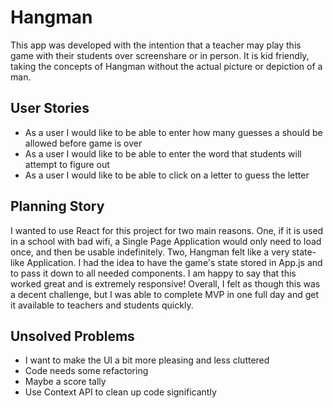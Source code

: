# Hangman 
This app was developed with the intention that a teacher may play this game with their students over screenshare or in person. It is kid friendly, taking the concepts of Hangman without the actual picture or depiction of a man.

## User Stories
- As a user I would like to be able to enter how many guesses a should be allowed before game is over
- As a user I would like to be able to enter the word that students will attempt to figure out
- As a user I would like to be able to click on a letter to guess the letter

## Planning Story
I wanted to use React for this project for two main reasons. One, if it is used in a school with bad wifi, a Single Page Application would only need to load once, and then be usable indefinitely. Two, Hangman felt like a very state-like Application. I had the idea to have the game's state stored in App.js and to pass it down to all needed components. I am happy to say that this worked great and is extremely responsive! Overall, I felt as though this was a decent challenge, but I was able to complete MVP in one full day and get it available to teachers and students quickly.

## Unsolved Problems
- I want to make the UI a bit more pleasing and less cluttered
- Code needs some refactoring
- Maybe a score tally
- Use Context API to clean up code significantly


